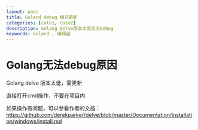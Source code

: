 ```yaml
---
layout: post
title: Goland debug 模式更新
categories: [cate1, cate2]
description: Golang Delve版本太低无法Debug
keywords: Goland , 编辑器
---
```


# Golang无法debug原因

Golang delve 版本太低，需更新



   
直接打开cmd操作，不要在项目内

如果操作有问题，可以参看作者的文档：https://github.com/derekparker/delve/blob/master/Documentation/installation/windows/install.md